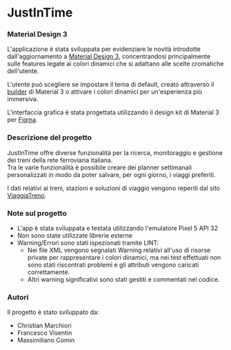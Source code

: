 # JustInTime

### Material Design 3
L'applicazione è stata sviluppata per evidenziare le novità introdotte dall'aggiornamento a [Material Design 3](https://m3.material.io/),
concentrandosi principalmente sulle features legate ai colori dinamici che si adattano alle scelte cromatiche dell'utente.

L'utente può scegliere se impostare il tema di default, creato attraverso il [builder](https://material-foundation.github.io/material-theme-builder/#/custom) di Material 3 o attivare i colori dinamici per un'esperienza più immersiva.

L'interfaccia grafica è stata progettata utilizzando il design kit di Material 3 per [Figma](https://www.figma.com/).

### Descrizione del progetto
JustInTime offre diverse funzionalità per la ricerca, monitoraggio e gestione dei treni della rete ferroviaria italiana. <br> Tra le varie funzionalità è possibile creare dei planner settimanali personalizzati in modo da poter salvare, per ogni giorno, i viaggi preferiti.



I dati relativi ai treni, stazioni e soluzioni di viaggio vengono reperiti dal sito [ViaggiaTreno](http://www.viaggiatreno.it/).
















### Note sul progetto
+ L'app è stata sviluppata e testata utilizzando l'emulatore Pixel 5 API 32
+ Non sono state utilizzate librerie esterne
+ Warning/Errori sono stati ispezionati tramite LINT:
  + Nei file XML vengono segnalati Warning relativi all'uso di risorse private per rappresentare i colori dinamici, ma nei test effettuati non sono stati riscontrati problemi e gli attributi vengono caricati correttamente.
  + Altri warning significativi sono stati gestiti e commentati nel codice.

### Autori
Il progetto è stato sviluppato da:
- Christian Marchiori
- Francesco Visentin
- Massimiliano Comin
